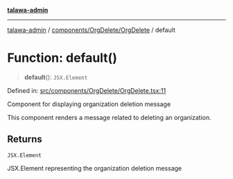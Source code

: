 [**talawa-admin**](../../../../README.md)

***

[talawa-admin](../../../../README.md) / [components/OrgDelete/OrgDelete](../README.md) / default

# Function: default()

> **default**(): `JSX.Element`

Defined in: [src/components/OrgDelete/OrgDelete.tsx:11](https://github.com/bint-Eve/talawa-admin/blob/bb9ac170c0ec806cc5423650a66bbe110c3af5d9/src/components/OrgDelete/OrgDelete.tsx#L11)

Component for displaying organization deletion message

This component renders a message related to deleting an organization.

## Returns

`JSX.Element`

JSX.Element representing the organization deletion message
